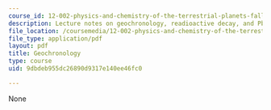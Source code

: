 ```yaml
---
course_id: 12-002-physics-and-chemistry-of-the-terrestrial-planets-fall-2008
description: Lecture notes on geochronology, readioactive decay, and Pb/Pb dating.
file_location: /coursemedia/12-002-physics-and-chemistry-of-the-terrestrial-planets-fall-2008/9dbdeb955dc26890d9317e140ee46fc0_MIT12_002f08_lec5_6.pdf
file_type: application/pdf
layout: pdf
title: Geochronology
type: course
uid: 9dbdeb955dc26890d9317e140ee46fc0

---
```

None